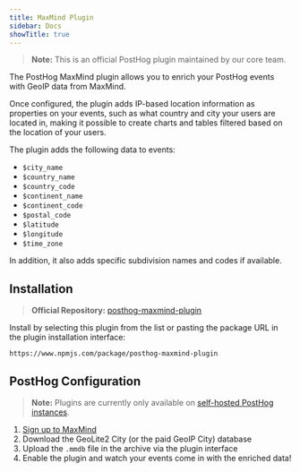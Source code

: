 ```yaml
---
title: MaxMind Plugin
sidebar: Docs
showTitle: true
---
```


> **Note:** This is an official PostHog plugin maintained by our core team.

The PostHog MaxMind plugin allows you to enrich your PostHog events with GeoIP data from MaxMind.

Once configured, the plugin adds IP-based location information as properties on your events, such as what country and city your users are located in, making it possible to create charts and tables filtered based on the location of your users.

The plugin adds the following data to events:

- `$city_name`
- `$country_name` 
- `$country_code`
- `$continent_name` 
- `$continent_code` 
- `$postal_code` 
- `$latitude`
- `$longitude`
- `$time_zone`

In addition, it also adds specific subdivision names and codes if available.

## Installation

> **Official Repository:** [posthog-maxmind-plugin](https://github.com/PostHog/posthog-maxmind-plugin)

Install by selecting this plugin from the list or pasting the package URL in the plugin installation interface:

```
https://www.npmjs.com/package/posthog-maxmind-plugin
```

## PostHog Configuration

> **Note:** Plugins are currently only available on [self-hosted PostHog instances](posthog.com/docs/features/plugins).

1. [Sign up to MaxMind](https://dev.maxmind.com/geoip/geoip2/geolite2/)
1. Download the GeoLite2 City (or the paid GeoIP City) database
1. Upload the `.mmdb` file in the archive via the plugin interface
1. Enable the plugin and watch your events come in with the enriched data!
